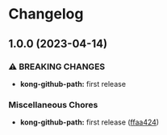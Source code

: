 # Changelog

## 1.0.0 (2023-04-14)


### ⚠ BREAKING CHANGES

* **kong-github-path:** first release

### Miscellaneous Chores

* **kong-github-path:** first release ([ffaa424](https://github.com/ptonini/luarocks/commit/ffaa4246936d55699564147bcebe6e7936360356))
